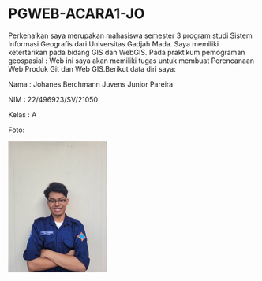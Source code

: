 # PGWEB-ACARA1-JO


Perkenalkan saya merupakan mahasiswa semester 3 program studi Sistem Informasi Geografis dari Universitas Gadjah Mada. Saya memiliki ketertarikan pada bidang GIS dan WebGIS. Pada praktikum pemograman geospasial : Web ini saya akan memiliki tugas untuk membuat Perencanaan Web Produk Git dan Web GIS.Berikut data diri saya:

Nama : Johanes Berchmann Juvens Junior Pareira 

NIM : 22/496923/SV/21050

Kelas : A

Foto:

<img src="image/Johanes.jpg" width="200">